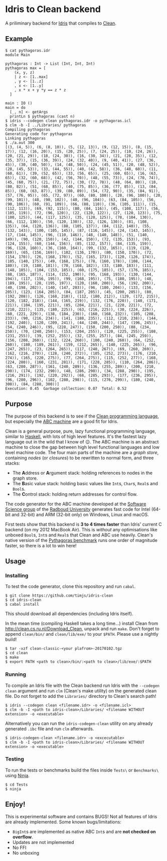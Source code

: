 # Idris to Clean backend

A priliminary backend for [Idris](http://www.idris-lang.org/) that compiles to [Clean](http://clean.cs.ru.nl/).

## Example

```
$ cat pythagoras.idr
module Main

pythagoras : Int -> List (Int, Int, Int)
pythagoras max = [
    (x, y, z)
    | z <- [1..max]
    , y <- [1..z]
    , x <- [1..y]
    , x * x + y *y == z * z
  ]

main : IO ()
main = do
  [_, n] <- getArgs
  printLn $ pythagoras (cast n)
$ idris --codegen clean pythagoras.idr -o pythagoras.icl
$ clm -b -I ../Libraries/ pythagoras
Compiling pythagoras
Generating code for pythagoras
Linking pythagoras
$ ./a.out 300
[(3, (4, 5)), (6, (8, 10)), (5, (12, 13)), (9, (12, 15)), (8, (15, 17)), (12, (16, 20)), (15, (20, 25)), (7, (24, 25)), (10, (24, 26)), (20, (21, 29)), (18, (24, 30)), (16, (30, 34)), (21, (28, 35)), (12, (35, 37)), (15, (36, 39)), (24, (32, 40)), (9, (40, 41)), (27, (36, 45)), (30, (40, 50)), (14, (48, 50)), (24, (45, 51)), (20, (48, 52)), (28, (45, 53)), (33, (44, 55)), (40, (42, 58)), (36, (48, 60)), (11, (60, 61)), (39, (52, 65)), (33, (56, 65)), (25, (60, 65)), (16, (63, 65)), (32, (60, 68)), (42, (56, 70)), (48, (55, 73)), (24, (70, 74)), (45, (60, 75)), (21, (72, 75)), (30, (72, 78)), (48, (64, 80)), (18, (80, 82)), (51, (68, 85)), (40, (75, 85)), (36, (77, 85)), (13, (84, 85)), (60, (63, 87)), (39, (80, 89)), (54, (72, 90)), (35, (84, 91)), (57, (76, 95)), (65, (72, 97)), (60, (80, 100)), (28, (96, 100)), (20, (99, 101)), (48, (90, 102)), (40, (96, 104)), (63, (84, 105)), (56, (90, 106)), (60, (91, 109)), (66, (88, 110)), (36, (105, 111)), (15, (112, 113)), (69, (92, 115)), (80, (84, 116)), (45, (108, 117)), (56, (105, 119)), (72, (96, 120)), (22, (120, 122)), (27, (120, 123)), (75, (100, 125)), (44, (117, 125)), (35, (120, 125)), (78, (104, 130)), (66, (112, 130)), (50, (120, 130)), (32, (126, 130)), (81, (108, 135)), (64, (120, 136)), (88, (105, 137)), (84, (112, 140)), (55, (132, 143)), (100, (105, 145)), (87, (116, 145)), (24, (143, 145)), (17, (144, 145)), (96, (110, 146)), (48, (140, 148)), (51, (140, 149)), (90, (120, 150)), (42, (144, 150)), (72, (135, 153)), (93, (124, 155)), (60, (144, 156)), (85, (132, 157)), (84, (135, 159)), (96, (128, 160)), (36, (160, 164)), (99, (132, 165)), (119, (120, 169)), (65, (156, 169)), (102, (136, 170)), (80, (150, 170)), (72, (154, 170)), (26, (168, 170)), (52, (165, 173)), (120, (126, 174)), (105, (140, 175)), (49, (168, 175)), (78, (160, 178)), (108, (144, 180)), (19, (180, 181)), (70, (168, 182)), (33, (180, 183)), (111, (148, 185)), (104, (153, 185)), (60, (175, 185)), (57, (176, 185)), (88, (165, 187)), (114, (152, 190)), (95, (168, 193)), (130, (144, 194)), (117, (156, 195)), (99, (168, 195)), (75, (180, 195)), (48, (189, 195)), (28, (195, 197)), (120, (160, 200)), (56, (192, 200)), (40, (198, 202)), (140, (147, 203)), (96, (180, 204)), (133, (156, 205)), (123, (164, 205)), (84, (187, 205)), (45, (200, 205)), (80, (192, 208)), (126, (168, 210)), (112, (180, 212)), (129, (172, 215)), (120, (182, 218)), (144, (165, 219)), (132, (176, 220)), (140, (171, 221)), (104, (195, 221)), (85, (204, 221)), (21, (220, 221)), (72, (210, 222)), (135, (180, 225)), (63, (216, 225)), (30, (224, 226)), (60, (221, 229)), (138, (184, 230)), (160, (168, 232)), (105, (208, 233)), (90, (216, 234)), (141, (188, 235)), (112, (210, 238)), (144, (192, 240)), (120, (209, 241)), (44, (240, 244)), (147, (196, 245)), (54, (240, 246)), (95, (228, 247)), (150, (200, 250)), (88, (234, 250)), (70, (240, 250)), (153, (204, 255)), (120, (225, 255)), (108, (231, 255)), (39, (252, 255)), (32, (255, 257)), (84, (245, 259)), (156, (208, 260)), (132, (224, 260)), (100, (240, 260)), (64, (252, 260)), (180, (189, 261)), (159, (212, 265)), (140, (225, 265)), (96, (247, 265)), (23, (264, 265)), (117, (240, 267)), (69, (260, 269)), (162, (216, 270)), (128, (240, 272)), (105, (252, 273)), (176, (210, 274)), (165, (220, 275)), (77, (264, 275)), (115, (252, 277)), (168, (224, 280)), (160, (231, 281)), (171, (228, 285)), (110, (264, 286)), (63, (280, 287)), (161, (240, 289)), (136, (255, 289)), (200, (210, 290)), (174, (232, 290)), (48, (286, 290)), (34, (288, 290)), (195, (216, 291)), (192, (220, 292)), (68, (285, 293)), (177, (236, 295)), (96, (280, 296)), (102, (280, 298)), (115, (276, 299)), (180, (240, 300)), (84, (288, 300))]
Execution: 0.45  Garbage collection: 0.07  Total: 0.52
```

## Purpose

The purpose of this backend is to see if the [Clean programming language](https://en.wikipedia.org/wiki/Clean_(programming_language)), but especially the [ABC machine](https://en.wikipedia.org/wiki/Clean_(programming_language)#The_ABC-Machine) are a good fit for Idris.

Clean is a general purpose, pure, lazy functional programming language, similar to [Haskell](https://www.haskell.org/), with lots of high level features.
It's the fastest lazy language out in the wild that I know of :wink:.
The ABC machine is an abstract machine to close the gap between high level functional languages and low level machine code.
The four main parts of the machine are a _graph store_, containing _nodes_ (or _closures_) to be rewritten to normal form, and three stacks:

- The **A**ddress or **A**rgument stack: holding references to nodes in the graph store.
- The **B**asic value stack: holding basic values like `Int`s, `Char`s, `Real`s and `Bool`s.
- The **C**ontrol stack: holding return addresses for control flow.

The code generator for the ABC machine developed at the [Software Science group](http://www.sws.cs.ru.nl/) of the [Radboud University](http://www.ru.nl/icis) generates fast code for Intel (64-bit and 32-bit) and ARM (32-bit only) on Windows, Linux and macOS.

First tests show that this backend is __3 to 4 times faster__ than Idris' current C backend (on my 2012 MacBook Air).
This is _without_ any optimisations like unboxed `Bool`s, `Int`s and `Real`s that Clean and ABC use heavily.
Clean's native version of the [Pythagoras benchmark](Benchmarks/pythagoras.idr) runs one order of magnitude faster, so there is a lot to win here!

## Usage

### Installing

To test the code generator, clone this repository and run `cabal`.

```shell
$ git clone https://github.com/timjs/idris-clean
$ cd idris-clean
$ cabal install
```

This should download all dependencies (including Idris itself).

In the mean time (compiling Haskell takes a long time...) install Clean from http://clean.cs.ru.nl/Download_Clean, unpack and run `make`.
Don't forget to append `clean/bin/` and `clean/lib/exe/` to your `$PATH`.
Please use a nightly build!

```shell
$ tar -xzf clean-classic-<your plafrom>-20170102.tgz
$ cd clean
$ make
$ export PATH <path to clean>/bin/:<path to clean>/lib/exe/:$PATH
```

### Running

To compile an Idris file with the Clean backend run Idris with the `--codegen clean` argument and run `clm` (Clean's make utility) on the generated clean file.
Do not forget to add the `Libraries/` directory to Clean's search path!

```shell
$ idris --codegen clean <filename.idr> -o <filename.icl>
$ clm -b -I <path to idris-clean>/Libraries/ <filename WITHOUT extension> -o <executable>
```

Alternatively you can run the `idris-codegen-clean` utility on any already generated `.ibc` file and run `clm` afterwards.

```shell
$ idris-codegen-clean <filename.idr> -o <excecutable>
$ clm -b -I <path to idris-clean>/Libraries/ <filename WITHOUT extension> -o <executable>
```

### Testing

To run the tests or benchmarks build the files inside `Tests\` or `Benchmarks\` using [Ninja](https://ninja-build.org/).

```shell
$ cd Tests
$ ninja
```

## Enjoy!

This is experimental software and contains BUGS!
Not all features of Idris are already implemented.
Some known bugs/limitations:

- `BigInt`s are implemented as native ABC `Int`s and are **not checked on overflow**.
- Updates are not implemented
- No FFI
- No unboxing


